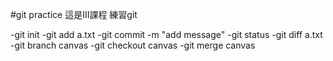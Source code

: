 #git practice
這是III課程
練習git

-git init
-git add a.txt
-git commit -m "add message"
-git status
-git diff a.txt
-git branch canvas
-git checkout canvas
-git merge canvas

